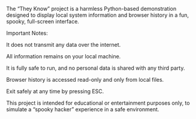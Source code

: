 The “They Know” project is a harmless Python-based demonstration designed to display local system information and browser history in a fun, spooky, full-screen interface.

Important Notes:

It does not transmit any data over the internet.

All information remains on your local machine.

It is fully safe to run, and no personal data is shared with any third party.

Browser history is accessed read-only and only from local files.

Exit safely at any time by pressing ESC.

This project is intended for educational or entertainment purposes only, to simulate a “spooky hacker” experience in a safe environment.
